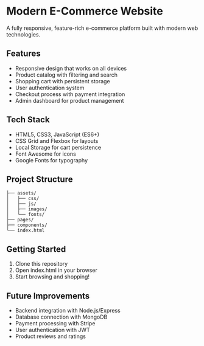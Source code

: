 # Modern E-Commerce Website

A fully responsive, feature-rich e-commerce platform built with modern web technologies.

## Features

- Responsive design that works on all devices
- Product catalog with filtering and search
- Shopping cart with persistent storage
- User authentication system
- Checkout process with payment integration
- Admin dashboard for product management

## Tech Stack

- HTML5, CSS3, JavaScript (ES6+)
- CSS Grid and Flexbox for layouts
- Local Storage for cart persistence
- Font Awesome for icons
- Google Fonts for typography

## Project Structure

```
├── assets/
│   ├── css/
│   ├── js/
│   ├── images/
│   └── fonts/
├── pages/
├── components/
└── index.html
```

## Getting Started

1. Clone this repository
2. Open index.html in your browser
3. Start browsing and shopping!

## Future Improvements

- Backend integration with Node.js/Express
- Database connection with MongoDB
- Payment processing with Stripe
- User authentication with JWT
- Product reviews and ratings
